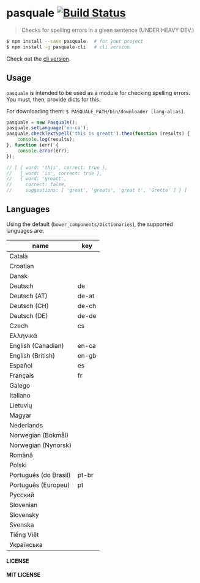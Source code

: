 # pasquale [![Build Status](https://travis-ci.org/cirocosta/pasquale.svg?branch=master)](https://travis-ci.org/cirocosta/pasquale)

> Checks for spelling errors in a given sentence (UNDER HEAVY DEV.)

```sh
$ npm install --save pasquale   # for your project
$ npm install -g pasquale-cli   # cli version
```

Check out the [cli version](github.com/cirocosta/pasquale-cli).

## Usage

`pasquale` is intended to be used as a module for checking spelling errors. You must, then, provide dicts for this.

For downloading them: `$ PASQUALE_PATH/bin/downloader [lang-alias]`.

```javascript
pasquale = new Pasquale();
pasquale.setLanguage('en-ca');
pasquale.checkTextSpell('this is greatt').then(function (results) {
	console.log(results);
}, function (err) {
	console.error(err);
});

// [ { word: 'this', correct: true },
//   { word: 'is', correct: true },
//   { word: 'greatt',
//     correct: false,
//     suggestions: [ 'great', 'greats', 'great t', 'Gretta' ] } ]
```

## Languages

Using the default (`bower_components/Dictionaries`), the supported languages are:

|          name         |  key  |
|-----------------------|-------|
| Català                |       |
| Croatian              |       |
| Dansk                 |       |
| Deutsch               | de    |
| Deutsch (AT)          | de-at |
| Deutsch (CH)          | de-ch |
| Deutsch (DE)          | de-de |
| Czech                 | cs    |
| Ελληνικά              |       |
| English (Canadian)    | en-ca |
| English (British)     | en-gb |
| Español               | es    |
| Français              | fr    |
| Galego                |       |
| Italiano              |       |
| Lietuvių              |       |
| Magyar                |       |
| Nederlands            |       |
| Norwegian (Bokmål)    |       |
| Norwegian (Nynorsk)   |       |
| Română                |       |
| Polski                |       |
| Português (do Brasil) | pt-br |
| Português (Europeu)   | pt    |
| Русский               |       |
| Slovenian             |       |
| Slovensky             |       |
| Svenska               |       |
| Tiếng Việt            |       |
| Українська            |       |


#### LICENSE

**MIT LICENSE**
